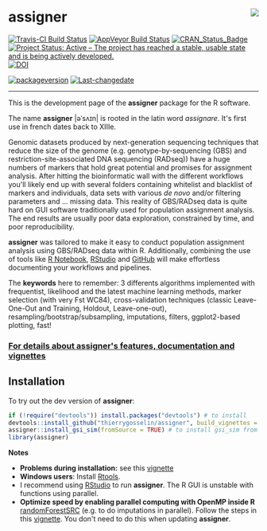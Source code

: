 
<!-- README.md is generated from README.Rmd. Please edit that file -->
assigner<img src="README_assigner_logo.png" align="right"/>
===========================================================

[![Travis-CI Build Status](https://travis-ci.org/thierrygosselin/assigner.svg?branch=master)](https://travis-ci.org/thierrygosselin/assigner) [![AppVeyor Build Status](https://ci.appveyor.com/api/projects/status/github/thierrygosselin/assigner?branch=master&svg=true)](https://ci.appveyor.com/project/thierrygosselin/assigner) [![CRAN\_Status\_Badge](http://www.r-pkg.org/badges/version/assigner)](http://cran.r-project.org/package=assigner) [![Project Status: Active – The project has reached a stable, usable state and is being actively developed.](http://www.repostatus.org/badges/latest/active.svg)](http://www.repostatus.org/#active) [![DOI](https://zenodo.org/badge/14548/thierrygosselin/assigner.svg)](https://zenodo.org/badge/latestdoi/14548/thierrygosselin/assigner)

[![packageversion](https://img.shields.io/badge/Package%20version-0.4.9-orange.svg)](commits/master) [![Last-changedate](https://img.shields.io/badge/last%20change-2017--11--26-brightgreen.svg)](/commits/master)

------------------------------------------------------------------------

This is the development page of the **assigner** package for the R software.

The name **assigner** |əˈsʌɪn| is rooted in the latin word *assignare*. It's first use in french dates back to XIIIe.

Genomic datasets produced by next-generation sequencing techniques that reduce the size of the genome (e.g. genotype-by-sequencing (GBS) and restriction-site-associated DNA sequencing (RADseq)) have a huge numbers of markers that hold great potential and promises for assignment analysis. After hitting the bioinformatic wall with the different workflows you'll likely end up with several folders containing whitelist and blacklist of markers and individuals, data sets with various *de novo* and/or filtering parameters and ... missing data. This reality of GBS/RADseq data is quite hard on GUI software traditionally used for population assignment analysis. The end results are usually poor data exploration, constrained by time, and poor reproducibility.

**assigner** was tailored to make it easy to conduct population assignment analysis using GBS/RADseq data within R. Additionally, combining the use of tools like [R Notebook](http://rmarkdown.rstudio.com/r_notebooks.html), [RStudio](https://www.rstudio.com) and [GitHub](https://github.com) will make effortless documenting your workflows and pipelines.

The **keywords** here to remember: 3 differents algorithms implemented with frequentist, likelihood and the latest machine learning methods, marker selection (with very Fst WC84), cross-validation techniques (classic Leave-One-Out and Training, Holdout, Leave-one-out), resampling/bootstrap/subsampling, imputations, filters, ggplot2-based plotting, fast!

### [For details about assigner's features, documentation and vignettes](https://github.com/thierrygosselin/assigner/blob/master/FEATURES.md)

Installation
------------

To try out the dev version of **assigner**:

``` r
if (!require("devtools")) install.packages("devtools") # to install
devtools::install_github("thierrygosselin/assigner", build_vignettes = TRUE)  # to install WITH vignettes
assigner::install_gsi_sim(fromSource = TRUE) # to install gsi_sim from source
library(assigner)
```

**Notes**

-   **Problems during installation:** see this [vignette](https://github.com/thierrygosselin/radiator/blob/master/vignettes/vignette_installation_problems.Rmd)
-   **Windows users**: Install [Rtools](https://cran.r-project.org/bin/windows/Rtools/).
-   I recommend using [RStudio](https://www.rstudio.com/products/rstudio/download/) to run **assigner**. The R GUI is unstable with functions using parallel.
-   **Optimize speed by enabling parallel computing with OpenMP inside R** [randomForestSRC](http://www.ccs.miami.edu/~hishwaran/rfsrc.html) (e.g. to do imputations in parallel). Follow the steps in this [vignette](https://github.com/thierrygosselin/radiator/blob/master/vignettes/vignette_imputations_parallel.Rmd). You don't need to do this when updating **assigner**.
